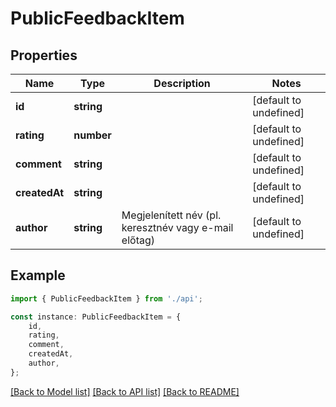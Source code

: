 # PublicFeedbackItem


## Properties

Name | Type | Description | Notes
------------ | ------------- | ------------- | -------------
**id** | **string** |  | [default to undefined]
**rating** | **number** |  | [default to undefined]
**comment** | **string** |  | [default to undefined]
**createdAt** | **string** |  | [default to undefined]
**author** | **string** | Megjelenített név (pl. keresztnév vagy e-mail előtag) | [default to undefined]

## Example

```typescript
import { PublicFeedbackItem } from './api';

const instance: PublicFeedbackItem = {
    id,
    rating,
    comment,
    createdAt,
    author,
};
```

[[Back to Model list]](../README.md#documentation-for-models) [[Back to API list]](../README.md#documentation-for-api-endpoints) [[Back to README]](../README.md)
